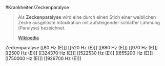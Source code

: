 #Krankheiten/Zeckenparalyse

> Als **Zeckenparalyse** wird eine durch einen Stich einer weiblichen Zecke ausgelöste Intoxikation mit aufsteigender schlaffer Lähmung (Paralyse) bezeichnet.
>
> [Wikipedia](https://de.wikipedia.org/wiki/Zeckenparalyse)

Zeckenparalyse
[[80 Hz (E)]]
[[520 Hz (E)]]
[[680 Hz (E)]]
[[970 Hz (E)]]
[[2500 Hz (E)]]
[[324370 Hz (E)]]
[[522530 Hz (E)]]
[[655200 Hz (E)]]
[[750000 Hz (E)]]
[[926700 Hz (E)]]